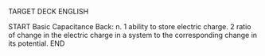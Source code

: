 TARGET DECK
ENGLISH

START
Basic
Capacitance
Back: n. 1 ability to store electric charge. 2 ratio of change in the electric charge in a system to the corresponding change in its potential.
END
